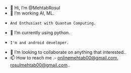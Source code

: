 - 👋 Hi, I’m @MehtabRosul
- 👀 I’m working AI, ML.
-     And Enthusiast with Quantum Computing.
- 🌱 I’m currently using python.
-     I'm and android developer.
- 💞️ I’m looking to collaborate on anything that interested..
- 📫 How to reach me .- onlinemehtab00@gmail.com, rosulmehtab00@gmail.com..

<!---
MehtabRosul/MehtabRosul is a ✨ special ✨ repository because its `README.md` (this file) appears on your GitHub profile.
You can click the Preview link to take a look at your changes.
--->
